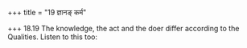 +++
title = "19 ज्ञानङ् कर्म"

+++
18.19 The knowledge, the act and the doer differ according to the
Qualities. Listen to this too:
